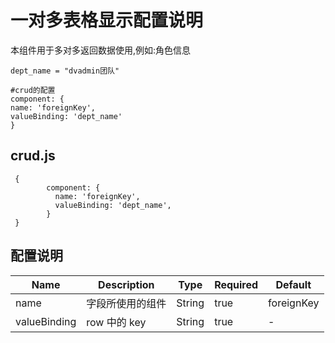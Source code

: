 # 一对多表格显示配置说明

本组件用于多对多返回数据使用,例如:角色信息

```angular2html
dept_name = "dvadmin团队"

#crud的配置
component: {
name: 'foreignKey',
valueBinding: 'dept_name'
}
```

## crud.js

```
 {
        component: {
          name: 'foreignKey',
          valueBinding: 'dept_name',
        }
 }
```

## 配置说明

| Name         | Description      | Type   | Required | Default    |
| ------------ | ---------------- | ------ | -------- | ---------- |
| name         | 字段所使用的组件 | String | true     | foreignKey |
| valueBinding | row 中的 key     | String | true     | -          |
